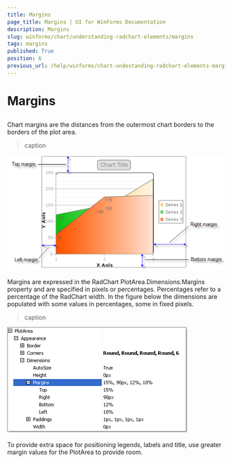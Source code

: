 ```yaml
---
title: Margins
page_title: Margins | UI for WinForms Documentation
description: Margins
slug: winforms/chart/understanding-radchart-elements/margins
tags: margins
published: True
position: 6
previous_url: /help/winforms/chart-undestanding-radchart-elements-margins.html
---
```


# Margins



## 

Chart margins are the distances from the outermost chart borders to the borders of the plot area.
>caption 

![chart-undestanding-radchart-elements-margins 001](images/chart-undestanding-radchart-elements-margins001.png)



Margins are expressed in the RadChart PlotArea.Dimensions.Margins property and are specified in pixels or percentages. Percentages refer to a percentage of the RadChart width. In the figure below the dimensions are populated with some values in percentages, some in fixed pixels. 
>caption 

![chart-undestanding-radchart-elements-margins 002](images/chart-undestanding-radchart-elements-margins002.png)

To provide extra space for positioning legends, labels and title, use greater margin values for the PlotArea to provide room.
